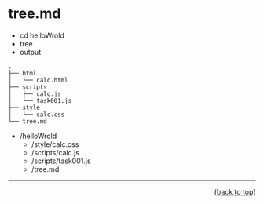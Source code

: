 <a name="topage"></a>

# tree.md
 

* cd helloWrold
* tree <enter>
* output

```
.
├── html
│   └── calc.html
├── scripts
│   ├── calc.js
│   └── task001.js
├── style
│   └── calc.css
└── tree.md
```

* /helloWrold
    * /style/calc.css
    * /scripts/calc.js
    * /scripts/task001.js
    * /tree.md

---- 

<p align="right">(<a href="#topage">back to top</a>)</p>
<br/>
<br/>
